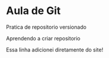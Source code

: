 # Aula de Git
 Pratica de repositorio versionado

Aprendendo a criar repositorio 

Essa linha adicionei diretamente do site!
